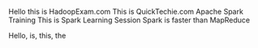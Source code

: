 Hello this is HadoopExam.com 
This is QuickTechie.com
Apache Spark Training
This is Spark Learning Session
Spark is faster than MapReduce

Hello, is, this, the
